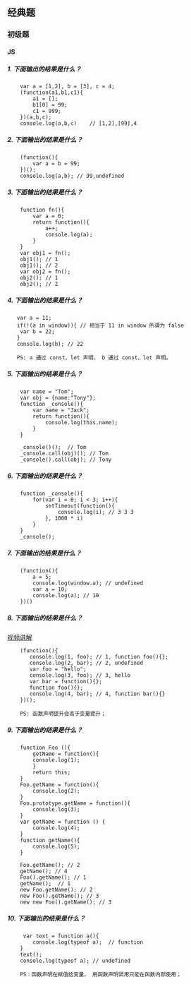 ## 经典题
### 初级题
#### JS
##### 1. 下面输出的结果是什么？
```javascript{.line-numbers}
    var a = [1,2], b = [3], c = 4;
    (function(a1,b1,c1){
        a1 = []; 
        b1[0] = 99;
        c1 = 999;
    })(a,b,c);
    console.log(a,b,c)    // [1,2],[99],4 
```
##### 2. 下面输出的结果是什么？
```javascript{.line-numbers}
    (function(){
        var a = b = 99; 
    })();
    console.log(a,b); // 99,undefined
```
##### 3. 下面输出的结果是什么？
```javascript{.line-numbers}
    function fn(){
        var a = 0;
        return function(){
            a++;
            console.log(a);
        }
    }
    var obj1 = fn();
    obj1(); // 1  
    obj1(); // 2
    var obj2 = fn();
    obj2(); // 1
    obj2(); // 2
```
##### 4. 下面输出的结果是什么？
```javascript{.line-numbers}
   var a = 11;
   if(!(a in window)){ // 相当于 11 in window 所谓为 false
    var b = 22;
   }
   console.log(b); // 22

   PS: a 通过 const、let 声明， b 通过 const、let 声明。
```
##### 5. 下面输出的结果是什么？
```javascript{.line-numbers}
    var name = "Tom";
    var obj = {name:"Tony"};
    function _console(){
        var name = "Jack";
        return function(){
            console.log(this.name);
        }
    }

    _console()();  // Tom
    _console.call(obj)(); // Tom
    _console().call(obj); // Tony
```
##### 6. 下面输出的结果是什么？
```javascript{.line-numbers}
    function _console(){
        for(var i = 0; i < 3; i++){
            setTimeout(function(){
                console.log(i); // 3 3 3
            }, 1000 * i)
        }
    }
    _console();
```
##### 7. 下面输出的结果是什么？
```javascript{.line-numbers}
    (function(){
        a = 5; 
        console.log(window.a); // undefined
        var a = 10;
        console.log(a); // 10
    })()
```
##### 8. 下面输出的结果是什么？
[视频讲解](https://www.bilibili.com/video/BV1uQ4y1S7zD/?spm_id_from=333.788&vd_source=4981afded50f6235af23a2ebab4a6da8)
```javascript{.line-numbers}
    (function(){
       console.log(1, foo); // 1, function foo(){};
       console.log(2, bar); // 2, undefined
       var foo = "hello";
       console.log(3, foo); // 3, hello
       var bar = function(){};
       function foo(){};
       console.log(4, bar); // 4, function bar(){}
    })();
    
    PS: 函数声明提升会高于变量提升；
```
##### 9. 下面输出的结果是什么？
```javascript{.line-numbers}
    function Foo (){
        getName = function(){
        console.log(1);
        }
        return this;
    }
    Foo.getName = function(){
        console.log(2);
    }
    Foo.prototype.getName = function(){
        console.log(3);
    } 
    var getName = function () {
        console.log(4);
    }
    function getName(){
        console.log(5);
    } 
       
    Foo.getName(); // 2
    getName(); // 4
    Foo().getName(); // 1
    getName();  // 1
    new Foo.getName(); // 2
    new Foo().getName(); // 3 
    new new Foo().getName(); // 3
```
##### 10. 下面输出的结果是什么？
```javascript{.line-numbers}
     var text = function a(){
        console.log(typeof a);  // function
    }
    text();
    console.log(typeof a); // undefined

    PS：函数声明在赋值给变量， 用函数声明调用只能在函数内部使用；
```
